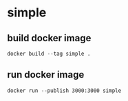# simple

## build docker image
`docker build --tag simple .`

## run docker image
`docker run --publish 3000:3000 simple`
